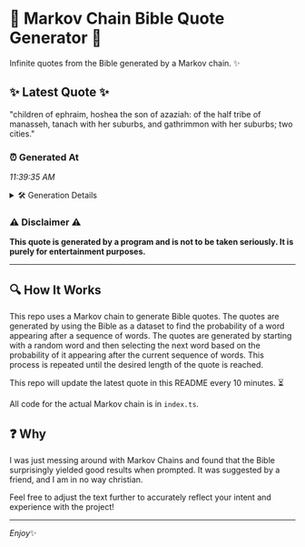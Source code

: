 # 📖 Markov Chain Bible Quote Generator 📖

Infinite quotes from the Bible generated by a Markov chain. ✨

## ✨ Latest Quote ✨
"children of ephraim, hoshea the son of azaziah: of the half tribe of manasseh, tanach with her suburbs, and gathrimmon with her suburbs; two cities."

### ⏰ Generated At
*11:39:35 AM*

<details>
    <summary>🛠️ Generation Details</summary>
    <p>
        <strong>🌱 Seed:</strong> children<br>
        <strong>🔄 Iterations:</strong> 24<br>
        <strong>📜 Context History:</strong><br>[ children ]: of<br>[ children, of ]: ephraim,<br>[ children, of, ephraim, ]: hoshea<br>[ children, of, ephraim,, hoshea ]: the<br>[ children, of, ephraim,, hoshea, the ]: son<br>[ children, of, ephraim,, hoshea, the, son ]: of<br>[ of, ephraim,, hoshea, the, son, of ]: azaziah:<br>[ ephraim,, hoshea, the, son, of, azaziah: ]: of<br>[ hoshea, the, son, of, azaziah:, of ]: the<br>[ the, son, of, azaziah:, of, the ]: half<br>[ son, of, azaziah:, of, the, half ]: tribe<br>[ of, azaziah:, of, the, half, tribe ]: of<br>[ azaziah:, of, the, half, tribe, of ]: manasseh,<br>[ of, the, half, tribe, of, manasseh, ]: tanach<br>[ the, half, tribe, of, manasseh,, tanach ]: with<br>[ half, tribe, of, manasseh,, tanach, with ]: her<br>[ tribe, of, manasseh,, tanach, with, her ]: suburbs,<br>[ of, manasseh,, tanach, with, her, suburbs, ]: and<br>[ manasseh,, tanach, with, her, suburbs,, and ]: gathrimmon<br>[ tanach, with, her, suburbs,, and, gathrimmon ]: with<br>[ with, her, suburbs,, and, gathrimmon, with ]: her<br>[ her, suburbs,, and, gathrimmon, with, her ]: suburbs;<br>[ suburbs,, and, gathrimmon, with, her, suburbs; ]: two<br>[ and, gathrimmon, with, her, suburbs;, two ]: cities.<br>
    </p>
</details>

### ⚠️ Disclaimer ⚠️
**This quote is generated by a program and is not to be taken seriously. It is purely for entertainment purposes.**

---

## 🔍 How It Works

This repo uses a Markov chain to generate Bible quotes. The quotes are generated by using the Bible as a dataset to find the probability of a word appearing after a sequence of words. The quotes are generated by starting with a random word and then selecting the next word based on the probability of it appearing after the current sequence of words. This process is repeated until the desired length of the quote is reached.

This repo will update the latest quote in this README every 10 minutes. ⏳

All code for the actual Markov chain is in `index.ts`.

## ❓ Why

I was just messing around with Markov Chains and found that the Bible surprisingly yielded good results when prompted. 
It was suggested by a friend, and I am in no way christian.

Feel free to adjust the text further to accurately reflect your intent and experience with the project!

---

*Enjoy*✨
